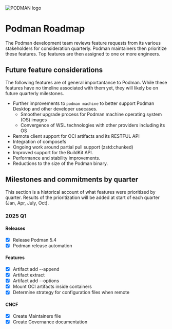 ![PODMAN logo](https://raw.githubusercontent.com/containers/common/main/logos/podman-logo-full-vert.png)

# Podman Roadmap

The Podman development team reviews feature requests from its various stakeholders for consideration
quarterly.  Podman maintainers then prioritize these features.   Top features are then assigned to
one or more engineers.


## Future feature considerations

The following features are of general importantance to Podman.  While these features have no timeline
associated with them yet, they will likely be on future quarterly milestones.

* Further improvements to `podman machine` to better support Podman Desktop and other developer usecases.
  - Smoother upgrade process for Podman machine operating system (OS) images
  - Convergence of WSL technologies with other providers including its OS
* Remote client support for OCI artifacts and its RESTFUL API
* Integration of composefs
* Ongoing work around partial pull support (zstd:chunked)
* Improved support for the BuildKit API.
* Performance and stability improvements.
* Reductions to the size of the Podman binary.

## Milestones and commitments by quarter

This section is a historical account of what features were prioritized by quarter.  Results of the prioritization will be added at start of each quarter (Jan, Apr, July, Oct).

### 2025 Q1 ####

#### Releases ####
- [x] Release Podman 5.4
- [x] Podman release automation

#### Features ####
- [x] Artifact add --append
- [x] Artifact extract
- [x] Artifact add --options
- [x] Mount OCI artifacts inside containers
- [x] Determine strategy for configuration files when remote

#### CNCF ####
- [x] Create Maintainers file
- [x] Create Governance documentation
